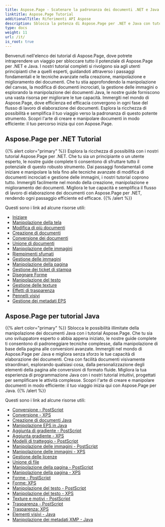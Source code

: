 ```yaml
---
title: Aspose.Page - Scatenare la padronanza dei documenti .NET e Java
linktitle: Aspose.Page Tutorial
additionalTitle: Riferimenti API Aspose
description: Sblocca la potenza di Aspose.Page per .NET e Java con tutorial completi. Padroneggia la creazione, la manipolazione e il miglioramento dei documenti senza sforzo.
type: docs
weight: 11
url: /it/
is_root: true
---
```


Benvenuti nell'elenco dei tutorial di Aspose.Page, dove potrete intraprendere un viaggio per sbloccare tutto il potenziale di Aspose.Page per .NET e Java. I nostri tutorial completi si rivolgono sia agli utenti principianti che a quelli esperti, guidandoti attraverso i passaggi fondamentali e le tecniche avanzate nella creazione, manipolazione e miglioramento dei documenti. Che tu stia approfondendo la manipolazione del canvas, la modifica di documenti incrociati, la gestione delle immagini o esplorando la manipolazione dei documenti Java, le nostre guide forniscono una vasta risorsa per migliorare le tue capacità. Immergiti nel mondo di Aspose.Page, dove efficienza ed efficacia convergono in ogni fase del flusso di lavoro di elaborazione dei documenti. Esplora la ricchezza di possibilità e semplifica il tuo viaggio verso la padronanza di questo potente strumento. Scopri l'arte di creare e manipolare documenti in modo efficiente: il tuo percorso inizia qui con Aspose.Page.

## Aspose.Page per .NET Tutorial
{{% alert color="primary" %}}
Esplora la ricchezza di possibilità con i nostri tutorial Aspose.Page per .NET. Che tu sia un principiante o un utente esperto, le nostre guide complete ti consentono di sfruttare tutto il potenziale di questo robusto strumento. Dai passaggi fondamentali come iniziare e manipolare la tela fino alle tecniche avanzate di modifica di documenti incrociati e gestione delle immagini, i nostri tutorial coprono tutto. Immergiti facilmente nel mondo della creazione, manipolazione e miglioramento dei documenti. Migliora le tue capacità e semplifica il flusso di lavoro di elaborazione dei documenti con Aspose.Page per .NET, rendendo ogni passaggio efficiente ed efficace.
{{% /alert %}}

Questi sono i link ad alcune risorse utili:
 
- [Iniziare](./net/getting-started/)
- [Manipolazione della tela](./net/canvas-manipulation/)
- [Modifica di più documenti](./net/cross-document-editing/)
- [Creazione di documenti](./net/document-creation/)
- [Conversione dei documenti](./net/document-conversion/)
- [Unione di documenti](./net/document-merging/)
- [Manipolazione delle immagini](./net/image-manipulation/)
- [Riempimenti sfumati](./net/gradient-fills/)
- [Gestione delle immagini](./net/image-management/)
- [Manipolazione della pagina](./net/page-manipulation/)
- [Gestione dei ticket di stampa](./net/print-ticket-management/)
- [Disegnare Forme](./net/drawing-shapes/)
- [Manipolazione del testo](./net/text-manipulation/)
- [Gestione delle texture](./net/texture-handling/)
- [Effetti di trasparenza](./net/transparency-effects/)
- [Pennelli visivi](./net/visual-brushes/)
- [Gestione dei metadati EPS](./net/eps-metadata-management/)



## Aspose.Page per tutorial Java
{{% alert color="primary" %}}
Sblocca le possibilità illimitate della manipolazione dei documenti Java con i tutorial Aspose.Page. Che tu sia uno sviluppatore esperto o abbia appena iniziato, le nostre guide complete ti consentono di padroneggiare tecniche complesse, dalla manipolazione di base della pagina alle conversioni avanzate. Immergiti nel mondo di Aspose.Page per Java e migliora senza sforzo le tue capacità di elaborazione dei documenti. Crea con facilità documenti visivamente straordinari, esplorando qualsiasi cosa, dalla personalizzazione degli elementi della pagina alle conversioni di formato fluide. Migliora la tua esperienza di programmazione Java con i nostri tutorial intuitivi, progettati per semplificare le attività complesse. Scopri l'arte di creare e manipolare documenti in modo efficiente: il tuo viaggio inizia qui con Aspose.Page per Java.
{{% /alert %}}

Questi sono i link ad alcune risorse utili:

- [Conversione - PostScript](./java/postscript-conversion/)
- [Conversione - XPS](./java/xps-conversion/)
- [Creazione di documenti Java](./java/document-creation/)
- [Manipolazione EPS in Java](./java/manipulation-eps/)
- [Aggiunta di gradiente - PostScript](./java/postscript-gradient-addition/)
- [Aggiunta gradiente - XPS](./java/xps-gradient-addition/)
- [Modelli di tratteggio - PostScript](./java/postscript-hatch-patterns/)
- [Manipolazione delle immagini - PostScript](./java/postscript-image-manipulation/)
- [Manipolazione delle immagini - XPS](./java/xps-image-manipulation/)
- [Gestione delle licenze](./java/license-management/)
- [Unione di file](./java/file-merging/)
- [Manipolazione della pagina - PostScript](./java/postscript-page-manipulation/)
- [Manipolazione della pagina - XPS](./java/xps-page-manipulation/)
- [Forme - PostScript](./java/postscript-shapes/)
- [Forme: XPS](./java/xps-shapes/)
- [Manipolazione del testo - PostScript](./java/postscript-text-manipulation/)
- [Manipolazione del testo - XPS](./java/xps-text-manipulation/)
- [Texture e motivi - PostScript](./java/postscript-texture-patterns/)
- [Trasparenza - PostScript](./java/postscript-transparency/)
- [Trasparenza: XPS](./java/xps-transparency/)
- [Elementi visivi - Java](./java/visual-elements/)
- [Manipolazione dei metadati XMP - Java](./java/xmp-metadata-manipulation/)

